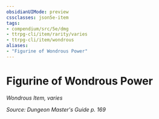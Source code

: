 ```yaml
---
obsidianUIMode: preview
cssclasses: json5e-item
tags:
- compendium/src/5e/dmg
- ttrpg-cli/item/rarity/varies
- ttrpg-cli/item/wondrous
aliases: 
- "Figurine of Wondrous Power"
---
```

# Figurine of Wondrous Power
*Wondrous Item, varies*  


*Source: Dungeon Master's Guide p. 169*